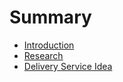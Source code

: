 # Summary

* [Introduction](README.md)
* [Research](research.md)
* [Delivery Service Idea](delivery_service_idea.md)

